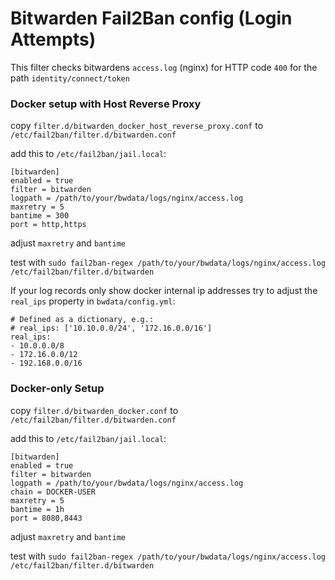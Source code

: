 # Bitwarden Fail2Ban config (Login Attempts)

This filter checks bitwardens `access.log` (nginx) for HTTP code `400` for the path `identity/connect/token`

### Docker setup with Host Reverse Proxy 

copy `filter.d/bitwarden_docker_host_reverse_proxy.conf` to `/etc/fail2ban/filter.d/bitwarden.conf` 

add this to `/etc/fail2ban/jail.local`:

	[bitwarden]
	enabled = true
	filter = bitwarden
	logpath = /path/to/your/bwdata/logs/nginx/access.log
	maxretry = 5
	bantime = 300
	port = http,https

adjust `maxretry` and `bantime`

test with `sudo fail2ban-regex /path/to/your/bwdata/logs/nginx/access.log /etc/fail2ban/filter.d/bitwarden`

If your log records only show docker internal ip addresses try to adjust the `real_ips` property in `bwdata/config.yml`:

```
# Defined as a dictionary, e.g.:
# real_ips: ['10.10.0.0/24', '172.16.0.0/16']
real_ips:
- 10.0.0.0/8
- 172.16.0.0/12
- 192.168.0.0/16
```

### Docker-only Setup

copy `filter.d/bitwarden_docker.conf` to `/etc/fail2ban/filter.d/bitwarden.conf`

add this to `/etc/fail2ban/jail.local`:

	[bitwarden]
	enabled = true
	filter = bitwarden
	logpath = /path/to/your/bwdata/logs/nginx/access.log
	chain = DOCKER-USER
	maxretry = 5
	bantime = 1h
	port = 8080,8443

adjust `maxretry` and `bantime`

test with `sudo fail2ban-regex /path/to/your/bwdata/logs/nginx/access.log /etc/fail2ban/filter.d/bitwarden`
